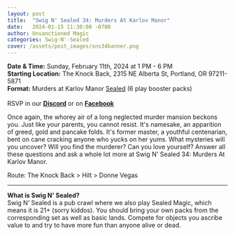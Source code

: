 ```yaml
---
layout: post
title:  "Swig N' Sealed 34: Murders At Karlov Manor"
date:   2024-01-15 11:30:00 -0700
author: Unsanctioned Magic
categories: Swig-N'-Sealed
cover: /assets/post_images/sns34banner.png
---
```


<b>Date & Time:</b> Sunday, February 11th, 2024 at 1 PM - 6 PM<br>
<b>Starting Location:</b> The Knock Back, 2315 NE Alberta St, Portland, OR 97211-5871<br>
<b>Format:</b> Murders at Karlov Manor <a href="https://magic.wizards.com/en/game-info/gameplay/formats/sealed-deck">Sealed</a> (6 play booster packs)<br>
<br>
RSVP in our <a href="https://discord.gg/N7Vne8He2t" target="_blank"><b>Discord</b></a> or on <a href="https://www.facebook.com/events/1547531422681065" target="_blank"><b>Facebook</b></a>

Once again, the whorey air of a long neglected murder mansion beckons you. Just like your parents, you cannot resist. It's namesake, an apparition of greed, gold and pancake folds. It's former master, a youthful centenarian, bent on cane cracking anyone who yucks on her yums. What mysteries will you uncover? Will you find the murderer? Can you love yourself? Answer all these questions and ask a whole lot more at Swig N' Sealed 34: Murders At Karlov Manor.

Route: The Knock Back > Hilt > Donne Vegas

<hr>

<b>What is Swig N' Sealed?</b><br> 
Swig N’ Sealed is a pub crawl where we also play Sealed Magic, which means it is 21+ (sorry kiddos). You should bring your own packs from the corresponding set as well as basic lands. Compete for objects you ascribe value to and try to have more fun than anyone alive or dead.